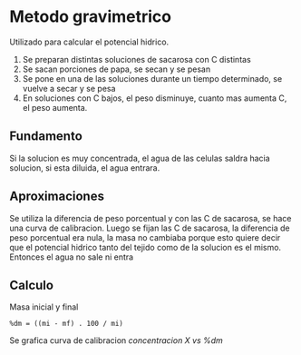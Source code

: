 # Metodo gravimetrico
Utilizado para calcular el potencial hidrico.

1. Se preparan distintas soluciones de sacarosa con C distintas
2. Se sacan porciones de papa, se secan y se pesan
3. Se pone en una de las soluciones durante un tiempo determinado, se vuelve a secar y se pesa
4. En soluciones con C bajos, el peso disminuye, cuanto mas aumenta C, el peso aumenta.

## Fundamento
Si la solucion es muy concentrada, el agua de las celulas saldra hacia solucion, si esta diluida, el agua entrara.

## Aproximaciones
Se utiliza la diferencia de peso porcentual y con las C de sacarosa, se hace una curva de calibracion.
Luego se fijan las C de sacarosa, la diferencia de peso porcentual era nula, la masa no cambiaba porque esto quiere decir que el potencial hidrico tanto del tejido como de la solucion es el mismo. Entonces el agua no sale ni entra

## Calculo

Masa inicial y final

`%dm = ((mi - mf) . 100 / mi)`

Se grafica curva de calibracion *concentracion X vs %dm*